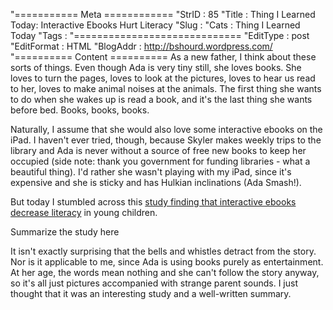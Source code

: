 "=========== Meta ============
"StrID : 85
"Title : Thing I Learned Today: Interactive Ebooks Hurt Literacy
"Slug  : 
"Cats  : Thing I Learned Today
"Tags  : 
"=============================
"EditType   : post
"EditFormat : HTML
"BlogAddr   : http://bshourd.wordpress.com/
"========== Content ==========
As a new father, I think about these sorts of things. Even though Ada is very tiny still, she loves books. She loves to turn the pages, loves to look at the pictures, loves to hear us read to her, loves to make animal noises at the animals. The first thing she wants to do when she wakes up is read a book, and it's the last thing she wants before bed. Books, books, books.

Naturally, I assume that she would also love some interactive ebooks on the iPad. I haven't ever tried, though, because Skyler makes weekly trips to the library and Ada is never without a source of free new books to keep her occupied (side note: thank you government for funding libraries - what a beautiful thing). I'd rather she wasn't playing with my iPad, since it's expensive and she is sticky and has Hulkian inclinations (Ada Smash!).

But today I stumbled across this <a href="http://www.guardian.co.uk/books/2012/jun/07/enhanced-ebooks-bad-for-children">study finding that interactive ebooks decrease literacy</a> in young children. 

Summarize the study here

It isn't exactly surprising that the bells and whistles detract from the story. Nor is it applicable to me, since Ada is using books purely as entertainment. At her age, the words mean nothing and she can't follow the story anyway, so it's all just pictures accompanied with strange parent sounds. I just thought that it was an interesting study and a well-written summary.

